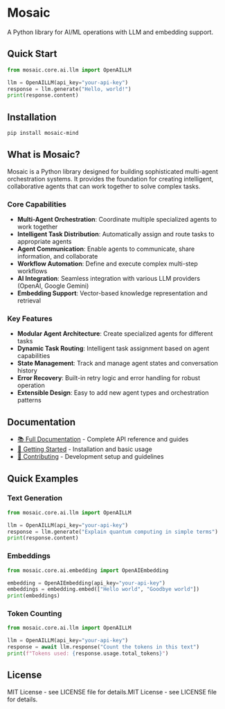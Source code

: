 # Mosaic

A Python library for AI/ML operations with LLM and embedding support.

## Quick Start

```python
from mosaic.core.ai.llm import OpenAILLM

llm = OpenAILLM(api_key="your-api-key")
response = llm.generate("Hello, world!")
print(response.content)
```

## Installation

```bash
pip install mosaic-mind
```

## What is Mosaic?
Mosaic is a Python library designed for building sophisticated multi-agent orchestration systems. It provides the foundation for creating intelligent, collaborative agents that can work together to solve complex tasks.

### Core Capabilities

- **Multi-Agent Orchestration**: Coordinate multiple specialized agents to work together
- **Intelligent Task Distribution**: Automatically assign and route tasks to appropriate agents
- **Agent Communication**: Enable agents to communicate, share information, and collaborate
- **Workflow Automation**: Define and execute complex multi-step workflows
- **AI Integration**: Seamless integration with various LLM providers (OpenAI, Google Gemini)
- **Embedding Support**: Vector-based knowledge representation and retrieval

### Key Features

- **Modular Agent Architecture**: Create specialized agents for different tasks
- **Dynamic Task Routing**: Intelligent task assignment based on agent capabilities
- **State Management**: Track and manage agent states and conversation history
- **Error Recovery**: Built-in retry logic and error handling for robust operation
- **Extensible Design**: Easy to add new agent types and orchestration patterns

## Documentation

- [📚 Full Documentation](docs/) - Complete API reference and guides
- [🚀 Getting Started](docs/getting-started.md) - Installation and basic usage
- [🔧 Contributing](CONTRIBUTING.md) - Development setup and guidelines

## Quick Examples

### Text Generation
```python
from mosaic.core.ai.llm import OpenAILLM

llm = OpenAILLM(api_key="your-api-key")
response = llm.generate("Explain quantum computing in simple terms")
print(response.content)
```

### Embeddings
```python
from mosaic.core.ai.embedding import OpenAIEmbedding

embedding = OpenAIEmbedding(api_key="your-api-key")
embeddings = embedding.embed(["Hello world", "Goodbye world"])
print(embeddings)
```

### Token Counting
```python
from mosaic.core.ai.llm import OpenAILLM

llm = OpenAILLM(api_key="your-api-key")
response = await llm.response("Count the tokens in this text")
print(f"Tokens used: {response.usage.total_tokens}")
```

## License

MIT License - see LICENSE file for details.MIT License - see LICENSE file for details.
